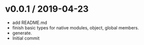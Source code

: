 
v0.0.1 / 2019-04-23
==================

  * add README.md
  * finish basic types for native modules, object, global members.
  * generate.
  * Initial commit

